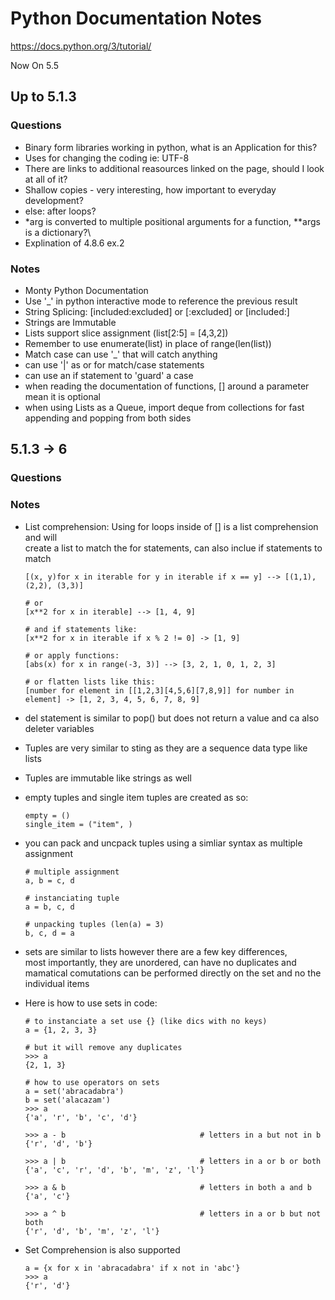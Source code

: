 #    Python Documentation Notes

https://docs.python.org/3/tutorial/

Now On 5.5

## Up to 5.1.3

### Questions
- Binary form libraries working in python, what is an Application for this?
- Uses for changing the coding ie: UTF-8
- There are links to additional reasources linked on the page, should I look at all of it?
- Shallow copies - very interesting, how important to everyday development?
- else: after loops?
- *arg is converted to multiple positional arguments for a function, **args is a dictionary?\
- Explination of 4.8.6 ex.2
  
### Notes
- Monty Python Documentation
- Use '_' in python interactive mode to reference the previous result
- String Splicing: [included:excluded] or [:excluded] or [included:]
- Strings are Immutable
- Lists support slice assignment (list[2:5] = [4,3,2])
- Remember to use enumerate(list) in place of range(len(list))
- Match case can use '_' that will catch anything
- can use '|' as or for match/case statements
- can use an if statement to 'guard' a case
- when reading the documentation of functions, [] around a parameter mean it is optional
- when using Lists as a Queue, import deque from collections for fast appending and popping from both sides

## 5.1.3 -> 6

### Questions

### Notes
- List comprehension: Using for loops inside of [] is a list comprehension and will <br>
  create a list to match the for statements, can also inclue if statements to match
  ```
  [(x, y)for x in iterable for y in iterable if x == y] --> [(1,1), (2,2), (3,3)]

  # or 
  [x**2 for x in iterable] --> [1, 4, 9]

  # and if statements like:
  [x**2 for x in iterable if x % 2 != 0] -> [1, 9]

  # or apply functions:
  [abs(x) for x in range(-3, 3)] --> [3, 2, 1, 0, 1, 2, 3]

  # or flatten lists like this:
  [number for element in [[1,2,3][4,5,6][7,8,9]] for number in element] -> [1, 2, 3, 4, 5, 6, 7, 8, 9]
  ```

- del statement is similar to pop() but does not return a value and ca also deleter variables
- Tuples are very similar to sting as they are a sequence data type like lists 
- Tuples are immutable like strings as well
- empty tuples and single item tuples are created as so:
    ```
    empty = ()
    single_item = ("item", )
    ```
- you can pack and uncpack tuples using a simliar syntax as multiple assignment
    ```
    # multiple assignment
    a, b = c, d

    # instanciating tuple
    a = b, c, d

    # unpacking tuples (len(a) = 3)
    b, c, d = a
    ```
- sets are similar to lists however there are a few key differences, <br>
  most importantly, they are unordered, can have no duplicates and mamatical comutations can be performed directly on the set and no the individual items
- Here is how to use sets in code:
    ```
    # to instanciate a set use {} (like dics with no keys)
    a = {1, 2, 3, 3}

    # but it will remove any duplicates
    >>> a
    {2, 1, 3}

    # how to use operators on sets 
    a = set('abracadabra')
    b = set('alacazam')
    >>> a
    {'a', 'r', 'b', 'c', 'd'}

    >>> a - b                              # letters in a but not in b
    {'r', 'd', 'b'}

    >>> a | b                              # letters in a or b or both
    {'a', 'c', 'r', 'd', 'b', 'm', 'z', 'l'}

    >>> a & b                              # letters in both a and b
    {'a', 'c'}

    >>> a ^ b                              # letters in a or b but not both
    {'r', 'd', 'b', 'm', 'z', 'l'}
    ```
- Set Comprehension is also supported
    ```
    a = {x for x in 'abracadabra' if x not in 'abc'}
    >>> a
    {'r', 'd'}
    ```


